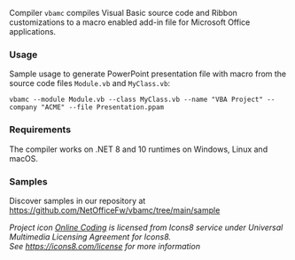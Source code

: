 Compiler `vbamc` compiles Visual Basic source code and Ribbon customizations to a macro enabled add-in file for Microsoft Office applications.

### Usage

Sample usage to generate PowerPoint presentation file with macro
from the source code files `Module.vb` and `MyClass.vb`:

```shell
vbamc --module Module.vb --class MyClass.vb --name "VBA Project" --company "ACME" --file Presentation.ppam
```

### Requirements

The compiler works on .NET 8 and 10 runtimes on Windows, Linux and macOS.

### Samples

Discover samples in our repository at <https://github.com/NetOfficeFw/vbamc/tree/main/sample>


_Project icon [Online Coding][1] is licensed from Icons8 service under Universal Multimedia Licensing Agreement for Icons8._  
_See <https://icons8.com/license> for more information_

[1]: https://icons8.com/icon/UVQTFk728g0D/online-coding
